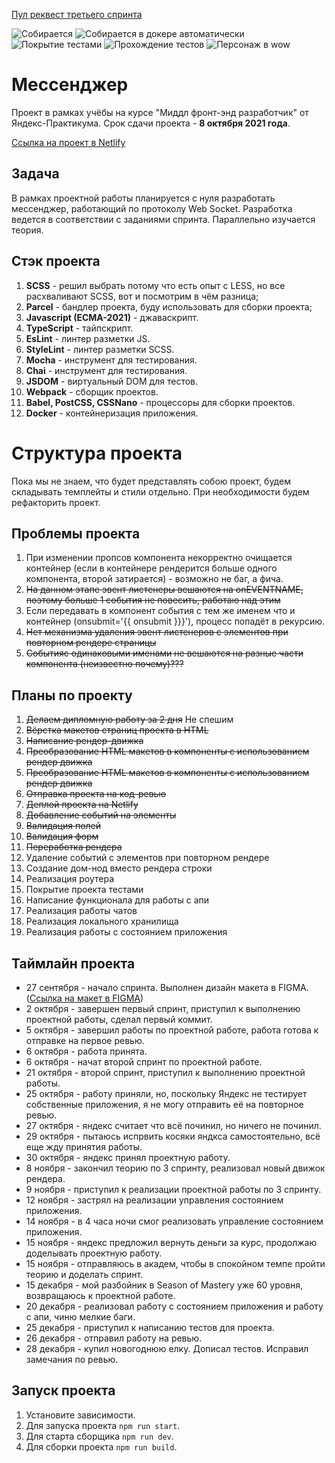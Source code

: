 [Пул реквест третьего спринта](https://github.com/vanyapr/middle.messenger.praktikum.yandex/pull/3)

![Собирается](https://img.shields.io/badge/Сборка-Успешно-brightgreen?style=plastic&logo=netlify)
![Собирается в докере автоматически](https://img.shields.io/badge/Докер-В%20образе-brightgreen?style=plastic&logo=docker)
![Покрытие тестами](https://img.shields.io/badge/Покрытие%20тестами-10%20процетов-yellow?style=plastic&logo=mocha)
![Прохождение тестов](https://img.shields.io/badge/Прохождение%20тестов-10/10-brightgreen?style=plastic&logo=mocha)
![Персонаж в wow](https://img.shields.io/badge/Персонаж%20в%20WOW-Протыкатель%20(60)-yellow?style=plastic)

# Мессенджер
Проект в рамках учёбы на курсе "Миддл фронт-энд разработчик" от Яндекс-Практикума. Срок сдачи проекта - **8 октября 2021 года**.

[Ссылка на проект в Netlify](https://cranky-swanson-2f3c88.netlify.app/)

## Задача
В рамках проектной работы планируется с нуля разработать мессенджер, работающий по протоколу Web Socket. Разработка ведется
в соответствии с заданиями спринта. Параллельно изучается теория.

## Стэк проекта
1) **SCSS** - решил выбрать потому что есть опыт с LESS, но все расхваливают SCSS, вот и посмотрим в чём разница;
2) **Parcel** - бандлер проекта, буду использовать для сборки проекта;
3) **Javascript (ECMA-2021)** - джаваскрипт.
4) **TypeScript** - тайпскрипт.
5) **EsLint** - линтер разметки JS.
6) **StyleLint** - линтер разметки SCSS.
7) **Mocha** - инструмент для тестирования.
8) **Chai** - инструмент для тестирования.
9) **JSDOM** - виртуальный DOM для тестов.
10) **Webpack** - сборщик проектов.
11) **Babel, PostCSS, CSSNano** - процессоры для сборки проектов.
12) **Docker** - контейнеризация приложения.

# Структура проекта
Пока мы не знаем, что будет представлять собою проект, будем складывать темплейты и стили отдельно. При необходимости будем 
рефакторить проект.

## Проблемы проекта
1) При изменении пропсов компонента некорректно очищается контейнер (если в контейнере рендерится больше одного компонента, второй затирается) - возможно не баг, а фича.
2) ~~На данном этапе эвент листенеры вешаются на onEVENTNAME, поэтому больше 1 события не повесить, работаю над этим~~
3) Если передавать в компонент события с тем же именем что и контейнер (onsubmit='{{ onsubmit }}}'), процесс попадёт в рекурсию.
4) ~~Нет механизма удаления эвент листенеров с элементов при повторном рендере страницы~~
5) ~~Событияс одинаковыми именами не вешаются на разные части компонента (неизвестно почему)???~~

## Планы по проекту
1) ~~Делаем дипломную работу за 2 дня~~ Не спешим
2) ~~Вёрстка макетов страниц проекта в HTML~~
3) ~~Написание рендер-движка~~
4) ~~Преобразование HTML макетов в компоненты с использованием рендер движка~~
5) ~~Преобразование HTML макетов в компоненты с использованием рендер движка~~
6) ~~Отправка проекта на код-ревью~~
7) ~~Деплой проекта на Netlify~~
8) ~~Добавление событий на элементы~~
9) ~~Валидация полей~~
10) ~~Валидация форм~~
11) ~~Переработка рендера~~
12) Удаление событий с элементов при повторном рендере
13) Cоздание дом-нод вместо рендера строки
14) Реализация роутера
15) Покрытие проекта тестами
16) Написание функционала для работы с апи
17) Реализация работы чатов
18) Реализация локального хранилища
19) Реализация работы с состоянием приложения

## Таймлайн проекта
* 27 сентября - начало спринта. Выполнен дизайн макета в FIGMA. ([Ссылка на макет в FIGMA](https://www.figma.com/file/d1jGyXq8brbb92FTzOIIJI/Messenger-Praktikum?node-id=0%3A1))
* 2 октября - завершен первый спринт, приступил к выполнению проектной работы, сделал первый коммит.
* 5 октября - завершил работы по проектной работе, работа готова к отправке на первое ревью.
* 6 октября - работа принята.
* 6 октября - начат второй спринт по проектной работе.
* 21 октября - второй спринт, приступил к выполнению проектной работы.
* 25 октября - работу приняли, но, поскольку Яндекс не тестирует собственные приложения, я не могу отправить её на повторное ревью.
* 27 октября - яндекс считает что всё починил, но ничего не починил.
* 29 октября - пытаюсь испрвить косяки яндкса самостоятельно, всё еще жду принятия работы.
* 30 октября - яндекс принял проектную работу.
* 8 ноября - закончил теорию по 3 спринту, реализовал новый движок рендера.
* 9 ноября - приступил к реализации проектной работы по 3 спринту.
* 12 ноября - застрял на реализации управления состоянием приложения.
* 14 ноября - в 4 часа ночи смог реализовать управление состоянием приложения.
* 15 ноября - яндекс предложил вернуть деньги за курс, продолжаю доделывать проектную работу.
* 15 ноября - отправляюсь в академ, чтобы в спокойном темпе пройти теорию и доделать спринт.
* 15 декабря - мой разбойник в Season of Mastery уже 60 уровня, возвращаюсь к проектной работе.
* 20 декабря - реализовал работу с состоянием приложения и работу с апи, чиню мелкие баги.
* 25 декабря - приступил к написанию тестов для проекта.
* 26 декабря - отправил работу на ревью.
* 28 декабря - купил новогоднюю елку. Дописал тестов. Исправил замечания по ревью.

## Запуск проекта
1) Установите зависимости.
2) Для запуска проекта `npm run start`.
3) Для старта сборщика `npm run dev`.
4) Для сборки проекта `npm run build`.
